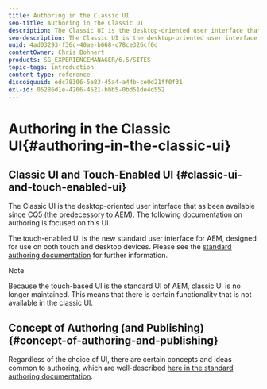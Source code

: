 ```yaml
---
title: Authoring in the Classic UI
seo-title: Authoring in the Classic UI
description: The Classic UI is the desktop-oriented user interface that as been available since CQ5. The following documentation on authoring is focused on this UI. The touch-based UI is the new standard user interface for AEM, designed for use on both touch and desktop devices. Please see the standard authoring documentation for further information.
seo-description: The Classic UI is the desktop-oriented user interface that as been available since CQ5. The following documentation on authoring is focused on this UI. The touch-based UI is the new standard user interface for AEM, designed for use on both touch and desktop devices. Please see the standard authoring documentation for further information.
uuid: 4ad03293-f36c-40ae-b668-c78ce326cf0d
contentOwner: Chris Bohnert
products: SG_EXPERIENCEMANAGER/6.5/SITES
topic-tags: introduction
content-type: reference
discoiquuid: edc78306-5e83-45a4-a44b-ce0d21ff0f31
exl-id: 05286d1e-4266-4521-bbb5-0bd51de4d552
---
```

# Authoring in the Classic UI{#authoring-in-the-classic-ui}

## Classic UI and Touch-Enabled UI {#classic-ui-and-touch-enabled-ui}

The Classic UI is the desktop-oriented user interface that as been available since CQ5 (the predecessory to AEM). The following documentation on authoring is focused on this UI.

The touch-enabled UI is the new standard user interface for AEM, designed for use on both touch and desktop devices. Please see the [standard authoring documentation](/help/sites-authoring/author.md) for further information.

>[!NOTE]
>
>Because the touch-based UI is the standard UI of AEM, classic UI is no longer maintained. This means that there is certain functionality that is not available in the classic UI.

## Concept of Authoring (and Publishing) {#concept-of-authoring-and-publishing}

Regardless of the choice of UI, there are certain concepts and ideas common to authoring, which are well-described [here in the standard authoring documentation](/help/sites-authoring/author.md#concept-of-authoring-and-publishing).
